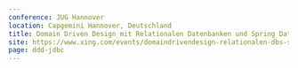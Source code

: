```yaml
---
conference: JUG Hannover
location: Capgemini Hannover, Deutschland
title: Domain Driven Design mit Relationalen Datenbanken und Spring Data JDBC.
site: https://www.xing.com/events/domaindrivendesign-relationalen-dbs-spring-data-jdbc-2103191
page: ddd-jdbc
---
```

